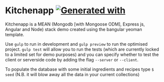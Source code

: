 # Kitchenapp [![Generated with](https://img.shields.io/badge/generated%20with-bangular-blue.svg?style=flat-square)](https://github.com/42Zavattas/generator-bangular)

Kitchenapp is a MEAN (Mongodb [with Mongoose ODM], Express js, Angular and Node) stack demo created using the bangular yeoman template.

Use `gulp` to run in development and `gulp preview` to run the optimised project. `gulp test` will allow you to run the tests (which are currently locked to a limited set for demo purposes) and you can specify whether to test the client or serverside code by adding the flag `--server` or `--client`.

To populate the database with some initial ingredients and recipes type ```$ seed``` (N.B. it will blow away all the data in your current collections)
